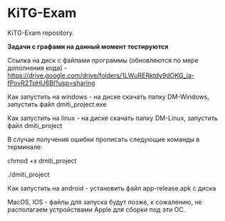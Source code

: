 # KiTG-Exam
KiTG-Exam repository.

**Задачи с графами на данный момент тестируются** 

Ссылка на диск с файлами программы (обновляются по мере дополнения кода) - https://drive.google.com/drive/folders/1LWuRERktdy9dOKG_ia-fPovR2TpHU6BI?usp=sharing

Как запустить на windows - на диске скачать папку DM-Windows, запустить файл dmiti_project.exe

Как запустить на linux - на диске скачать папку DM-Linux, запустить файл dmiti_project 

В случае получения ошибки прописать следующие команды в терминале:

chmod +x dmiti_project

./dmiti_project

Как запустить на android - установить файл app-release.apk с диска

MacOS, IOS - файлы для запуска будут позже, к сожалению, не располагаем устройствами Apple для сборки под эти ОС.


